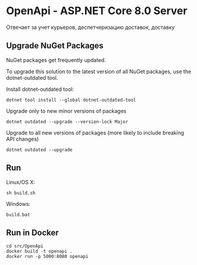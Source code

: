 # OpenApi - ASP.NET Core 8.0 Server

Отвечает за учет курьеров, деспетчеризацию доставок, доставку

## Upgrade NuGet Packages

NuGet packages get frequently updated.

To upgrade this solution to the latest version of all NuGet packages, use the dotnet-outdated tool.


Install dotnet-outdated tool:

```
dotnet tool install --global dotnet-outdated-tool
```

Upgrade only to new minor versions of packages

```
dotnet outdated --upgrade --version-lock Major
```

Upgrade to all new versions of packages (more likely to include breaking API changes)

```
dotnet outdated --upgrade
```


## Run

Linux/OS X:

```
sh build.sh
```

Windows:

```
build.bat
```
## Run in Docker

```
cd src/OpenApi
docker build -t openapi .
docker run -p 5000:8080 openapi
```
